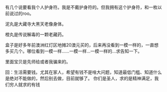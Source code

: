 有几个说要看我个人护身符。我是不戴护身符的。但我拥有这个护身符，和一枚以前说过的roo。

泥丸是大藏寺大黑天老像身体。

橙丸是传说解毒的一颗老藏药。

盒子是好多年前澳洲红灯区地摊20澳元买的，后来再没看到一模一样的，一直想多买几个。哪位看到一模一样……一模一样…一模一样的…求告知一下。

里面宝贝是先师给或者我骗来的。


回：生活需要钱。尤其在家人，希望有钱不是啥大问题，知道最低门槛、知道什么是绝对不能做的，然后别去做，目前就够了。
你们是圣人，求的是精神满足，我们穷人就求的有钱
